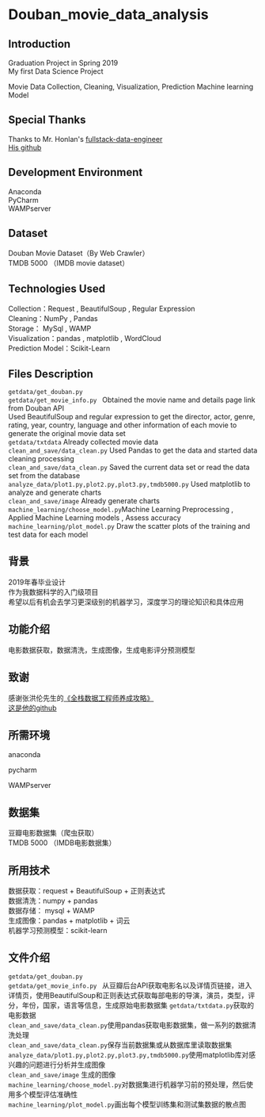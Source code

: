 # Douban_movie_data_analysis


Introduction
-------
Graduation Project in Spring 2019  
My first Data Science Project  
  
Movie Data Collection, Cleaning, Visualization,  Prediction Machine learning Model

Special Thanks
------
Thanks to Mr. Honlan's [fullstack-data-engineer](https://github.com/Honlan/fullstack-data-engineer)  
[His github](https://github.com/Honlan)

Development Environment
----
Anaconda  
PyCharm   
WAMPserver  

Dataset
----
Douban Movie Dataset（By Web Crawler）   
TMDB 5000  （IMDB movie dataset）  

Technologies Used
----
Collection：Request , BeautifulSoup , Regular Expression  
Cleaning：NumPy , Pandas   
Storage： MySql , WAMP   
Visualization：pandas , matplotlib , WordCloud  
Prediction Model：Scikit-Learn  


Files Description
----

`getdata/get_douban.py `  
`getdata/get_movie_info.py ` 
Obtained the movie name and details page link from Douban API  
Used BeautifulSoup and regular expression to get the director, actor, genre, rating, year, country, language and other information of each movie to generate the original movie data set  
`getdata/txtdata`  Already collected movie data  
`clean_and_save/data_clean.py` Used Pandas to get the data and started data cleaning processing  
`clean_and_save/data_clean.py` Saved the current data set or read the data set from the database  
`analyze_data/plot1.py,plot2.py,plot3.py,tmdb5000.py` Used matplotlib to analyze and generate charts  
`clean_and_save/image` Already generate charts   
`machine_learning/choose_model.py`Machine Learning Preprocessing , Applied Machine Learning models , Assess accuracy  
`machine_learning/plot_model.py` Draw the scatter plots of the training and test data for each model  









背景
-------
2019年春毕业设计  
作为我数据科学的入门级项目  
希望以后有机会去学习更深级别的机器学习，深度学习的理论知识和具体应用  

功能介绍
--------
电影数据获取，数据清洗，生成图像，生成电影评分预测模型  

致谢
------
感谢张洪伦先生的[《全栈数据工程师养成攻略》](https://study.163.com/course/introduction.htm?courseId=1003520028&_trace_c_p_k2_=8b69b2c7cb8d4907ab91750cfb537e9b)  
[这是他的github](https://github.com/Honlan)

所需环境
----
anaconda  

pycharm  

WAMPserver

数据集
----
豆瓣电影数据集（爬虫获取）   
TMDB 5000  （IMDB电影数据集）  

所用技术
----
数据获取：request + BeautifulSoup + 正则表达式  
数据清洗：numpy + pandas   
数据存储： mysql + WAMP   
生成图像：pandas + matplotlib + 词云  
机器学习预测模型：scikit-learn  


文件介绍
----

`getdata/get_douban.py `  
`getdata/get_movie_info.py ` 
从豆瓣后台API获取电影名以及详情页链接，进入详情页，使用BeautifulSoup和正则表达式获取每部电影的导演，演员，类型，评分，年份，国家，语言等信息，生成原始电影数据集 
`getdata/txtdata.py`获取的电影数据  
`clean_and_save/data_clean.py`使用pandas获取电影数据集，做一系列的数据清洗处理  
`clean_and_save/data_clean.py`保存当前数据集或从数据库里读取数据集  
`analyze_data/plot1.py,plot2.py,plot3.py,tmdb5000.py`使用matplotlib库对感兴趣的问题进行分析并生成图像  
`clean_and_save/image` 生成的图像  
`machine_learning/choose_model.py`对数据集进行机器学习前的预处理，然后使用多个模型评估准确性  
`machine_learning/plot_model.py`画出每个模型训练集和测试集数据的散点图  



